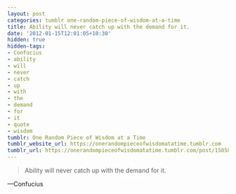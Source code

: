 ```yaml
---
layout: post
categories: tumblr one-random-piece-of-wisdom-at-a-time
title: Ability will never catch up with the demand for it.
date: '2012-01-15T12:01:05+10:30'
hidden: true
hidden-tags:
- Confucius
- ability
- will
- never
- catch
- up
- with
- the
- demand
- for
- it
- quote
- wisdom
tumblr: One Random Piece of Wisdom at a Time
tumblr_website_url: https://onerandompieceofwisdomatatime.tumblr.com
tumblr_url: https://onerandompieceofwisdomatatime.tumblr.com/post/15858764747/ability-will-never-catch-up-with-the-demand-for
---
```

> Ability will never catch up with the demand for it.

—Confucius
